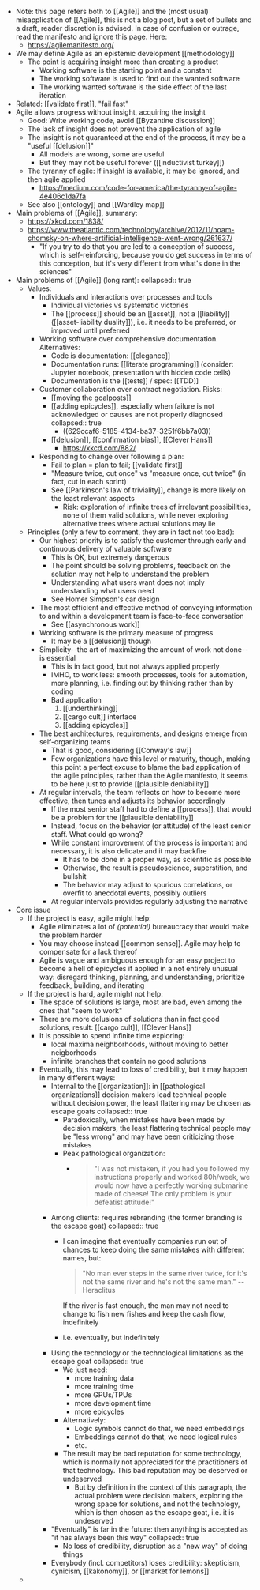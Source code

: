 - Note: this page refers both to [[Agile]] and the (most usual) misapplication of [[Agile]], this is not a blog post, but a set of bullets and a draft, reader discretion is advised. In case of confusion or outrage, read the manifesto and ignore this page. Here:
	- https://agilemanifesto.org/
- We may define Agile as an epistemic development [[methodology]]
	- The point is acquiring insight more than creating a product
		- Working software is the starting point and a constant
		- The working software is used to find out the wanted software
		- The working wanted software is the side effect of the last iteration
- Related: [[validate first]], "fail fast"
- Agile allows progress without insight, acquiring the insight
	- Good: Write working code, avoid [[Byzantine discussion]]
	- The lack of insight does not prevent the application of agile
	- The insight is not guaranteed at the end of the process, it may be a "useful [[delusion]]"
		- All models are wrong, some are useful
		- But they may not be useful forever ([[inductivist turkey]])
	- The tyranny of agile: If insight is available, it may be ignored, and then agile applied
		- https://medium.com/code-for-america/the-tyranny-of-agile-4e406c1da7fa
	- See also [[ontology]] and [[Wardley map]]
- Main problems of [[Agile]], summary:
	- https://xkcd.com/1838/
	- https://www.theatlantic.com/technology/archive/2012/11/noam-chomsky-on-where-artificial-intelligence-went-wrong/261637/
		- "If you try to do that you are led to a conception of success, which is self-reinforcing, because you do get success in terms of this conception, but it's very different from what's done in the sciences"
- Main problems of [[Agile]] (long rant):
  collapsed:: true
	- Values:
		- Individuals and interactions over processes and tools
			- Individual victories vs systematic victories
			- The [[process]] should be an [[asset]], not a [[liability]] ([[asset-liability duality]]), i.e. it needs to be preferred, or improved until preferred
		- Working software over comprehensive documentation. Alternatives:
			- Code is documentation: [[elegance]]
			- Documentation runs: [[literate programming]] (consider: Jupyter notebook, presentation with hidden code cells)
			- Documentation is the [[tests]] / spec: [[TDD]]
		- Customer collaboration over contract negotiation. Risks:
			- [[moving the goalposts]]
			- [[adding epicycles]], especially when failure is not acknowledged or causes are not properly diagnosed
			  collapsed:: true
				- ((629ccaf6-5185-4134-ba37-3251f6bb7a03))
			- [[delusion]], [[confirmation bias]], [[Clever Hans]]
				- https://xkcd.com/882/
		- Responding to change over following a plan:
			- Fail to plan = plan to fail; [[validate first]]
			- "Measure twice, cut once" vs "measure once, cut twice" (in fact, cut in each sprint)
			- See [[Parkinson's law of triviality]], change is more likely on the least relevant aspects
				- Risk: exploration of infinite trees of irrelevant possibilities, none of them valid solutions, while never exploring alternative trees where actual solutions may lie
	- Principles (only a few to comment, they are in fact not too bad):
		- Our highest priority is to satisfy the customer through early and continuous delivery of valuable software
			- This is OK, but extremely dangerous
			- The point should be solving problems, feedback on the solution may not help to understand the problem
			- Understanding what users want does not imply understanding what users need
			- See Homer Simpson's car design
		- The most efficient and effective method of conveying information to and within a development team is face-to-face conversation
			- See [[asynchronous work]]
		- Working software is the primary measure of progress
			- It may be a [[delusion]] though
		- Simplicity--the art of maximizing the amount of work not done--is essential
			- This is in fact good, but not always applied properly
			- IMHO, to work less: smooth processes, tools for automation, more planning, i.e. finding out by thinking rather than by coding
			- Bad application
			  1. [[underthinking]]
			  2. [[cargo cult]] interface
			  3. [[adding epicycles]]
		- The best architectures, requirements, and designs emerge from self-organizing teams
			- That is good, considering [[Conway's law]]
			- Few organizations have this level or maturity, though, making this point a perfect excuse to blame the bad application of the agile principles, rather than the Agile manifesto, it seems to be here just to provide [[plausible deniability]]
		- At regular intervals, the team reflects on how to become more effective, then tunes and adjusts its behavior accordingly
			- If the most senior staff had to define a [[process]], that would be a problem for the [[plausible deniability]]
			- Instead, focus on the behavior (or attitude) of the least senior staff. What could go wrong?
			- While constant improvement of the process is important and necessary, it is also delicate and it may backfire
				- It has to be done in a proper way, as scientific as possible
				- Otherwise, the result is pseudoscience, superstition, and bullshit
				- The behavior may adjust to spurious correlations, or overfit to anecdotal events, possibly outliers
			- At regular intervals provides regularly adjusting the narrative
- Core issue
	- If the project is easy, agile might help:
		- Agile eliminates a lot of _(potential)_ bureaucracy that would make the problem harder
		- You may choose instead [[common sense]]. Agile may help to compensate for a lack thereof
		- Agile is vague and ambiguous enough for an easy project to become a hell of epicycles if applied in a not entirely unusual way: disregard thinking, planning, and understanding, prioritize feedback, building, and iterating
	- If the project is hard, agile might not help:
		- The space of solutions is large, most are bad, even among the ones that "seem to work"
		- There are more delusions of solutions than in fact good solutions, result: [[cargo cult]], [[Clever Hans]]
		- It is possible to spend infinite time exploring:
			- local maxima neighborhoods, without moving to better neigborhoods
			- infinite branches that contain no good solutions
		- Eventually, this may lead to loss of credibility, but it may happen in many different ways:
			- Internal to the [[organization]]: in [[pathological organizations]] decision makers lead technical people without decision power, the least flattering may be chosen as escape goats
			  collapsed:: true
				- Paradoxically, when mistakes have been made by decision makers, the least flattering technical people may be "less wrong" and may have been criticizing those mistakes
				- Peak pathological organization:
					- > "I was not mistaken, if you had you followed my instructions properly and worked 80h/week, we would now have a perfectly working submarine made of cheese! The only problem is your defeatist attitude!"
			- Among clients: requires rebranding (the former branding is the escape goat)
			  collapsed:: true
				- I can imagine that eventually companies run out of chances to keep doing the same mistakes with different names, but:
				  
				  > "No man ever steps in the same river twice, for it's not the same river and he's not the same man." -- Heraclitus
				  
				  If the river is fast enough, the man may not need to change to fish new fishes and keep the cash flow, indefinitely
				- i.e. eventually, but indefinitely
			- Using the technology or the technological limitations as the escape goat
			  collapsed:: true
				- We just need:
				  * more training data
				  * more training time
				  * more GPUs/TPUs
				  * more development time
				  * more epicycles
				- Alternatively:
				  * Logic symbols cannot do that, we need embeddings
				  * Embeddings cannot do that, we need logical rules
				  * etc.
				- The result may be bad reputation for some technology, which is normally not appreciated for the practitioners of that technology. This bad reputation may be deserved or undeserved
					- But by definition in the context of this paragraph, the actual problem were decision makers, exploring the wrong space for solutions, and not the technology, which is then chosen as the escape goat, i.e. it is undeserved
			- "Eventually" is far in the future: then anything is accepted as "it has always been this way"
			  collapsed:: true
				- No loss of credibility, disruption as a "new way" of doing things
			- Everybody (incl. competitors) loses credibility: skepticism, cynicism, [[kakonomy]], or [[market for lemons]]
	-